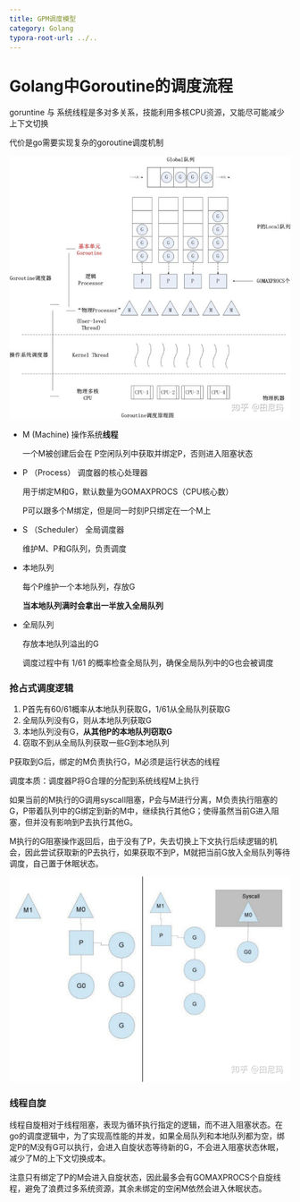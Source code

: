 ```yaml
---
title: GPM调度模型
category: Golang
typora-root-url: ../..
---
```


# Golang中Goroutine的调度流程

goruntine 与 系统线程是多对多关系，技能利用多核CPU资源，又能尽可能减少上下文切换

代价是go需要实现复杂的goroutine调度机制



![img](/assets/img/v2-49397db56a74527df630d8ff38f0cf19_720w.jpg)



- M (Machine) 操作系统**线程**

   一个M被创建后会在 P空闲队列中获取并绑定P，否则进入阻塞状态

- P （Process） 调度器的核心处理器

  用于绑定M和G，默认数量为GOMAXPROCS（CPU核心数）

  P可以跟多个M绑定，但是同一时刻P只绑定在一个M上

- S （Scheduler） 全局调度器

  维护M、P和G队列，负责调度



- 本地队列

  每个P维护一个本地队列，存放G

  **当本地队列满时会拿出一半放入全局队列**

- 全局队列

  存放本地队列溢出的G

  调度过程中有 1/61 的概率检查全局队列，确保全局队列中的G也会被调度



### 抢占式调度逻辑

1. P首先有60/61概率从本地队列获取G，1/61从全局队列获取G
2. 全局队列没有G，则从本地队列获取G
3. 本地队列没有G，**从其他P的本地队列窃取G**
4. 窃取不到从全局队列获取一些G到本地队列

P获取到G后，绑定的M负责执行G，M必须是运行状态的线程

调度本质：调度器P将G合理的分配到系统线程M上执行



如果当前的M执行的G调用syscall阻塞，P会与M进行分离，M负责执行阻塞的G，P带着队列中的G绑定到新的M中，继续执行其他G；使得虽然当前G进入阻塞，但并没有影响到P去执行其他G。

M执行的G阻塞操作返回后，由于没有了P，失去切换上下文执行后续逻辑的机会，因此尝试获取新的P去执行，如果获取不到P，M就把当前G放入全局队列等待调度，自己置于休眠状态。

![img](/assets/img/v2-2fc3d91ef4cce60b3ec79c0955757597_720w.jpg)



### 线程自旋

线程自旋相对于线程阻塞，表现为循环执行指定的逻辑，而不进入阻塞状态。在go的调度逻辑中，为了实现高性能的并发，如果全局队列和本地队列都为空，绑定P的M没有G可以执行，会进入自旋状态等待新的G，不会进入阻塞状态休眠，减少了M的上下文切换成本。

注意只有绑定了P的M会进入自旋状态，因此最多会有GOMAXPROCS个自旋线程，避免了浪费过多系统资源，其余未绑定的空闲M依然会进入休眠状态。